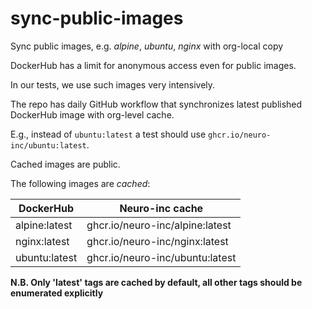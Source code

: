 # sync-public-images
Sync public images, e.g. *alpine*, *ubuntu*, *nginx* with org-local copy

DockerHub has a limit for anonymous access even for public images.

In our tests, we use such images very intensively.

The repo has daily GitHub workflow that synchronizes latest published DockerHub image with org-level cache.

E.g., instead of `ubuntu:latest` a test should use `ghcr.io/neuro-inc/ubuntu:latest`.

Cached images are public.

The following images are *cached*:

| DockerHub       | Neuro-inc cache                     |
|-----------------|-------------------------------------|
|alpine:latest    | ghcr.io/neuro-inc/alpine:latest     |
|nginx:latest     | ghcr.io/neuro-inc/nginx:latest      |
|ubuntu:latest    | ghcr.io/neuro-inc/ubuntu:latest     |

**N.B. Only 'latest' tags are cached by default, all other tags should be enumerated explicitly**

